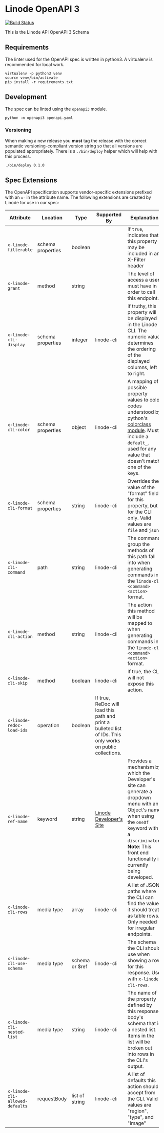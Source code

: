 # Linode OpenAPI 3

[![Build Status](https://travis-ci.com/linode/linode-api-docs.svg?branch=master)](https://travis-ci.com/linode/linode-api-docs)

This is the Linode API OpenAPI 3 Schema

## Requirements

The linter used for the OpenAPI spec is written in python3.
A virtualenv is recommended for local work.

```
virtualenv -p python3 venv
source venv/bin/activate
pip install -r requirements.txt
```

## Development

The spec can be linted using the `openapi3` module.

```
python -m openapi3 openapi.yaml
```

### Versioning

When making a new release you **must** tag the release with the correct semantic versioning-compliant version string so that all versions are populated appropriately.
There is a `./bin/deploy` helper which will help with this process.

```
./bin/deploy 0.1.0
```

## Spec Extensions

The OpenAPI specification supports vendor-specific extensions prefixed with an
`x-` in the attribute name.  The following extensions are created by Linode for
use in our spec:

Attribute | Location | Type | Supported By | Explanation
---|---|---|---|---
`x-linode-filterable` | schema properties | boolean | | If `true`, indicates that this property may be included in an X-Filter header
`x-linode-grant` | method | string | | The level of access a user must have in order to call this endpoint.
`x-linode-cli-display` | schema properties | integer | linode-cli | If truthy, this property will be displayed in the Linode CLI.  The numeric value determines the ordering of the displayed columns, left to right.
`x-linode-cli-color` | schema properties | object | linode-cli | A mapping of possible property values to color codes understood by python's [colorclass module](https://pypi.python.org/pypi/colorclass).  Must include a `default_`, used for any value that doesn't match one of the keys.
`x-linode-cli-format` | schema properties | string | linode-cli |  Overrides the value of the "format" field for this property, but for the CLI only.  Valid values are `file` and `json`.
`x-linode-cli-command` | path | string | linode-cli | The command group the methods of this path fall into when generating commands in the `linode-cli <command> <action>` format.
`x-linode-cli-action` | method | string | linode-cli | The action this method will be mapped to when generating commands in the `linode-cli <command> <action>` format.
`x-linode-cli-skip` | method | boolean | linode-cli | If true, the CLI will not expose this action.
`x-linode-redoc-load-ids`| operation | boolean | If true, ReDoc will load this path and print a bulleted list of IDs.  This only works on public collections.
`x-linode-ref-name`| keyword | string | [Linode Developer's Site](https://github.com/linode/developers) | Provides a mechanism by which the Developer's site can generate a dropdown menu with an Object's name when using the `oneOf` keyword with a `discriminator`. **Note**: This front end functionality is currently being developed.
`x-linode-cli-rows`| media type | array | linode-cli | A list of JSON paths where the CLI can find the value it should treat as table rows.  Only needed for irregular endpoints.
`x-linode-cli-use-schema` | media type | schema or $ref | linode-cli | The schema the CLI should use when showing a row for this response.  Use with `x-linode-cli-rows`.
`x-linode-cli-nested-list` | media type | string | linode-cli | The name of the property defined by this response body's schema that is a nested list.  Items in the list will be broken out into rows in the CLI's output.
`x-linode-cli-allowed-defaults` | requestBody | list of string | linode-cli | A list of defaults this action should accept from the CLI.  Valid values are "region", "type", and "image"
